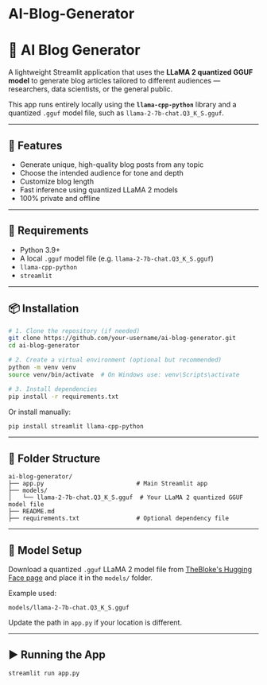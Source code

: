 # AI-Blog-Generator


# 📝 AI Blog Generator

A lightweight Streamlit application that uses the **LLaMA 2 quantized GGUF model** to generate blog articles tailored to different audiences — researchers, data scientists, or the general public.

This app runs entirely locally using the **`llama-cpp-python`** library and a quantized `.gguf` model file, such as `llama-2-7b-chat.Q3_K_S.gguf`.

---

## 🚀 Features

* Generate unique, high-quality blog posts from any topic
* Choose the intended audience for tone and depth
* Customize blog length
* Fast inference using quantized LLaMA 2 models
* 100% private and offline

---

## 🧱 Requirements

* Python 3.9+
* A local `.gguf` model file (e.g. `llama-2-7b-chat.Q3_K_S.gguf`)
* `llama-cpp-python`
* `streamlit`

---

## 📦 Installation

```bash
# 1. Clone the repository (if needed)
git clone https://github.com/your-username/ai-blog-generator.git
cd ai-blog-generator

# 2. Create a virtual environment (optional but recommended)
python -m venv venv
source venv/bin/activate  # On Windows use: venv\Scripts\activate

# 3. Install dependencies
pip install -r requirements.txt
```

Or install manually:

```bash
pip install streamlit llama-cpp-python
```

---

## 📁 Folder Structure

```
ai-blog-generator/
├── app.py                          # Main Streamlit app
├── models/
│   └── llama-2-7b-chat.Q3_K_S.gguf  # Your LLaMA 2 quantized GGUF model file
├── README.md
├── requirements.txt                # Optional dependency file
```

---

## 🧠 Model Setup

Download a quantized `.gguf` LLaMA 2 model file from [TheBloke's Hugging Face page](https://huggingface.co/TheBloke) and place it in the `models/` folder.

Example used:

```
models/llama-2-7b-chat.Q3_K_S.gguf
```

Update the path in `app.py` if your location is different.

---

## ▶️ Running the App

```bash
streamlit run app.py

